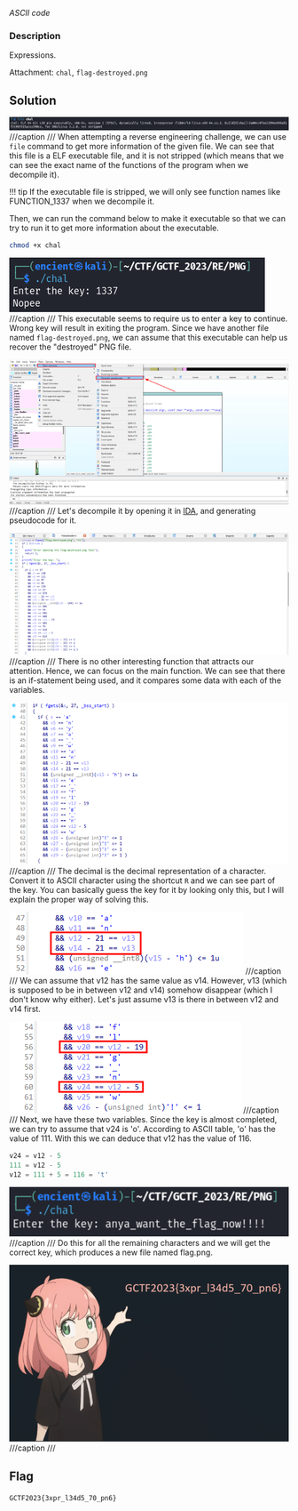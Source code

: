 *ASCII code*

### Description
Expressions.

Attachment: `chal`, `flag-destroyed.png`

## Solution
![](png-1.png)
///caption
///
When attempting a reverse engineering challenge, we can use `file` command to get more information of the given file. We can see that this file is a ELF executable file, and it is not stripped (which means that we can see the exact name of the functions of the program when we decompile it).

!!! tip
      If the executable file is stripped, we will only see function names like FUNCTION_1337 when we decompile it.

Then, we can run the command below to make it executable so that we can try to run it to get more information about the executable.

```bash {frame="none"}
chmod +x chal
```

![](png-2.png)
///caption
///
This executable seems to require us to enter a key to continue. Wrong key will result in exiting the program. Since we have another file named `flag-destroyed.png`, we can assume that this executable can help us recover the "destroyed" PNG file.

![](png-3.png)
///caption
///
Let's decompile it by opening it in [IDA](https://hex-rays.com/ida-free/), and generating pseudocode for it.

![](png-4.png)
///caption
///
There is no other interesting function that attracts our attention. Hence, we can focus on the main function. We can see that there is an if-statement being used, and it compares some data with each of the variables. 

![](png-5.png)
///caption
///
The decimal is the decimal representation of a character. Convert it to ASCII character using the shortcut `R` and we can see part of the key. You can basically guess the key for it by looking only this, but I will explain the proper way of solving this.

![](png-6.png)
///caption
///
We can assume that v12 has the same value as v14. However, v13 (which is supposed to be in between v12 and v14) somehow disappear (which I don't know why either). Let's just assume v13 is there in between v12 and v14 first.

![](png-7.png)
///caption
///
Next, we have these two variables. Since the key is almost completed, we can try to assume that v24 is 'o'. According to ASCII table, 'o' has the value of 111. With this we can deduce that v12 has the value of 116.

```python
v24 = v12 - 5
111 = v12 - 5
v12 = 111 + 5 = 116 = 't'
```

![](png-8.png)
///caption
///
Do this for all the remaining characters and we will get the correct key, which produces a new file named flag.png.

![](png-9.png)
///caption
///

## Flag
`GCTF2023{3xpr_l34d5_70_pn6}`